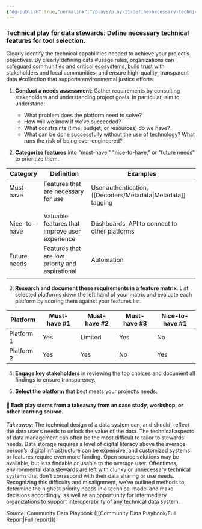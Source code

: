 ```yaml
---
{"dg-publish":true,"permalink":"/plays/play-11-define-necessary-technical-features-review-platforms-assess-against-required-features-and-the-risks-for-technical-overuse/","tags":["usage","collection","capacity"]}
---
```


### **Technical play for data stewards: Define necessary technical features for tool selection.**
Clearly identify the technical capabilities needed to achieve your project’s objectives. By clearly defining data #usage rules, organizations can safeguard communities and critical ecosystems, build trust with stakeholders and local communities, and ensure high-quality, transparent data #collection that supports environmental justice efforts.

1. **Conduct a needs assessment**: Gather requirements by consulting stakeholders and understanding project goals. In particular, aim to understand:
	- What problem does the platform need to solve?
	- How will we know if we’ve succeeded?
	- What constraints (time, budget, or resources) do we have?
	- What can be done successfully without the use of technology? What runs the risk of being over-engineered?

2. **Categorize features** into "must-have," "nice-to-have," or "future needs" to prioritize them.

| Category          | Definition                                         | Examples                                          |
| ----------------- | -------------------------------------------------- | ------------------------------------------------- |
| Must-have<br><br> | Features that are necessary for use<br><br>        | User authentication, [[Decoders/Metadata\|Metadata]] tagging         |
| Nice-to-have      | Valuable features that improve user experience<br> | Dashboards, API to connect to other platforms<br> |
| Future needs      | Features that are low priority and aspirational    | Automation                                        |
|                   |                                                    |                                                   |

3. **Research and document these requirements in a feature matrix**. List selected platforms down the left hand of your matrix and evaluate each platform by scoring them against your features list.

| Platform   | Must-have #1 | Must-have #2 | Must-have #3 | Nice-to-have #1 |
| ---------- | ------------ | ------------ | ------------ | --------------- |
| Platform 1 | Yes          | Limited      | Yes          | No              |
| Platform 2 | Yes          | Yes          | No           | Yes             |

4. **Engage key stakeholders** in reviewing the top choices and document all findings to ensure transparency.

5. **Select the platform** that best meets your project’s needs.





#### 🌱 Each play stems from a takeaway from an case study, workshop, or other learning source. 

*Takeaway:* The technical design of a data system can, and should, reflect the data user’s needs to unlock the value of the data. 
The technical aspects of data management can often be the most difficult to tailor to stewards’ needs. Data storage requires a level of digital literacy above the average person’s, digital infrastructure can be expensive, and customized systems or features require even more funding. Open source solutions may be available, but less findable or usable to the average user. Oftentimes, environmental data stewards are left with clunky or unnecessary technical systems that don’t correspond with their data sharing or use needs. Recognizing this difficulty and misalignment, we’ve outlined methods to determine the highest priority needs in a technical model and make decisions accordingly, as well as an opportunity for intermediary organizations to support interoperability of any technical data system.

*Source:* Community Data Playbook ([[Community Data Playbook/Full Report\|Full report]])